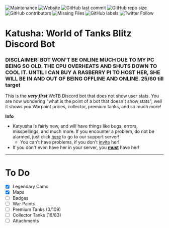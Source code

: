 ![Maintenance](https://img.shields.io/maintenance/yes/2019) ![Website](https://img.shields.io/website?down_color=red&url=https%3A%2F%2Fnekoone.github.io%2Fkatyusha%2F) ![GitHub last commit](https://img.shields.io/github/last-commit/NekoOne/katyusha) ![GitHub repo size](https://img.shields.io/github/repo-size/nekoone/katyusha) ![GitHub contributors](https://img.shields.io/github/contributors/nekoone/katyusha) ![Missing Files](https://img.shields.io/badge/Missing%20Files-50%2B-critical) ![GitHub labels](https://img.shields.io/github/labels/atom/atom/help-wanted?color=critical) ![Twitter Follow](https://img.shields.io/twitter/follow/katyushabot?label=Follow) 
# Katusha: World of Tanks Blitz Discord Bot
### DISCLAIMER: BOT WON'T BE ONLINE MUCH DUE TO MY PC BEING SO OLD. THE CPU OVERHEATS AND SHUTS DOWN TO COOL IT. UNTIL I CAN BUY A RASBERRY PI TO HOST HER, SHE WILL BE IN AND OUT OF BEING OFFLINE AND ONLINE. $25/$60 till target
  
  This is the ***very first*** WoTB Discord bot that does not show user stats.
 You are now wondering "what is the point of a bot that doesn't show stats", well it shows you Warpaint prices, collector, premium tanks, and so much more!

**Info**

 - Katyusha is fairly new, and will have things like bugs, errors, misspellings, and much more.
    If you encounter a problem, do not be alarmed, just click [here](https://discord.gg/44d5THq) to go to our support server!
      - You can't have problems, if you don't [invite](https://discordapp.com/oauth2/authorize?client_id=636296711937196057&scope=bot&permissions=8) her!
- If you don't even have her in your server, you [**must**](https://discordapp.com/oauth2/authorize?client_id=636296711937196057&scope=bot&permissions=8) have her!
---
# To Do
- [x] Legendary Camo
- [x] Maps
- [ ] Badges
- [ ] War Paints
- [ ] Premium Tanks (0/109)
- [ ] Collector Tanks (16/83)
- [ ] Attachments

